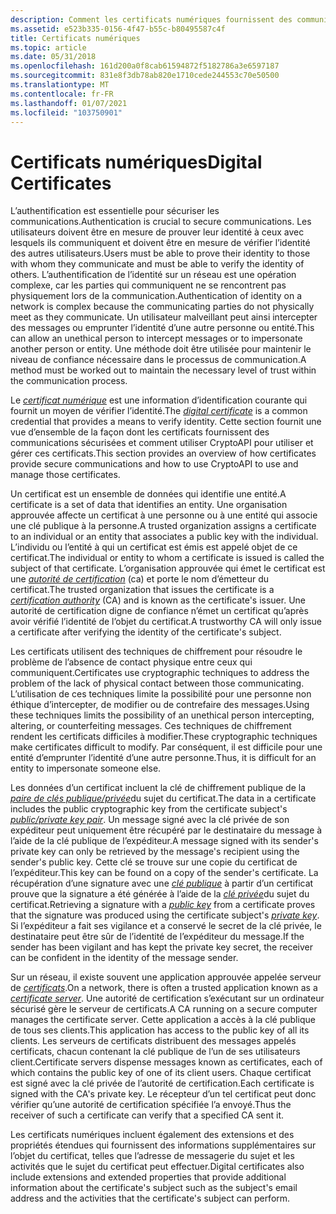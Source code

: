 ```yaml
---
description: Comment les certificats numériques fournissent des communications sécurisées et comment utiliser CryptoAPI pour utiliser et gérer ces certificats.
ms.assetid: e523b335-0156-4f47-b55c-b80495587c4f
title: Certificats numériques
ms.topic: article
ms.date: 05/31/2018
ms.openlocfilehash: 161d200a0f8cab61594872f5182786a3e6597187
ms.sourcegitcommit: 831e8f3db78ab820e1710cede244553c70e50500
ms.translationtype: MT
ms.contentlocale: fr-FR
ms.lasthandoff: 01/07/2021
ms.locfileid: "103750901"
---
```

# <a name="digital-certificates"></a><span data-ttu-id="681e8-103">Certificats numériques</span><span class="sxs-lookup"><span data-stu-id="681e8-103">Digital Certificates</span></span>

<span data-ttu-id="681e8-104">L’authentification est essentielle pour sécuriser les communications.</span><span class="sxs-lookup"><span data-stu-id="681e8-104">Authentication is crucial to secure communications.</span></span> <span data-ttu-id="681e8-105">Les utilisateurs doivent être en mesure de prouver leur identité à ceux avec lesquels ils communiquent et doivent être en mesure de vérifier l’identité des autres utilisateurs.</span><span class="sxs-lookup"><span data-stu-id="681e8-105">Users must be able to prove their identity to those with whom they communicate and must be able to verify the identity of others.</span></span> <span data-ttu-id="681e8-106">L’authentification de l’identité sur un réseau est une opération complexe, car les parties qui communiquent ne se rencontrent pas physiquement lors de la communication.</span><span class="sxs-lookup"><span data-stu-id="681e8-106">Authentication of identity on a network is complex because the communicating parties do not physically meet as they communicate.</span></span> <span data-ttu-id="681e8-107">Un utilisateur malveillant peut ainsi intercepter des messages ou emprunter l’identité d’une autre personne ou entité.</span><span class="sxs-lookup"><span data-stu-id="681e8-107">This can allow an unethical person to intercept messages or to impersonate another person or entity.</span></span> <span data-ttu-id="681e8-108">Une méthode doit être utilisée pour maintenir le niveau de confiance nécessaire dans le processus de communication.</span><span class="sxs-lookup"><span data-stu-id="681e8-108">A method must be worked out to maintain the necessary level of trust within the communication process.</span></span>

<span data-ttu-id="681e8-109">Le [*certificat numérique*](../secgloss/c-gly.md) est une information d’identification courante qui fournit un moyen de vérifier l’identité.</span><span class="sxs-lookup"><span data-stu-id="681e8-109">The [*digital certificate*](../secgloss/c-gly.md) is a common credential that provides a means to verify identity.</span></span> <span data-ttu-id="681e8-110">Cette section fournit une vue d’ensemble de la façon dont les certificats fournissent des communications sécurisées et comment utiliser CryptoAPI pour utiliser et gérer ces certificats.</span><span class="sxs-lookup"><span data-stu-id="681e8-110">This section provides an overview of how certificates provide secure communications and how to use CryptoAPI to use and manage those certificates.</span></span>

<span data-ttu-id="681e8-111">Un certificat est un ensemble de données qui identifie une entité.</span><span class="sxs-lookup"><span data-stu-id="681e8-111">A certificate is a set of data that identifies an entity.</span></span> <span data-ttu-id="681e8-112">Une organisation approuvée affecte un certificat à une personne ou à une entité qui associe une clé publique à la personne.</span><span class="sxs-lookup"><span data-stu-id="681e8-112">A trusted organization assigns a certificate to an individual or an entity that associates a public key with the individual.</span></span> <span data-ttu-id="681e8-113">L’individu ou l’entité à qui un certificat est émis est appelé objet de ce certificat.</span><span class="sxs-lookup"><span data-stu-id="681e8-113">The individual or entity to whom a certificate is issued is called the subject of that certificate.</span></span> <span data-ttu-id="681e8-114">L’organisation approuvée qui émet le certificat est une [*autorité de certification*](../secgloss/c-gly.md) (ca) et porte le nom d’émetteur du certificat.</span><span class="sxs-lookup"><span data-stu-id="681e8-114">The trusted organization that issues the certificate is a [*certification authority*](../secgloss/c-gly.md) (CA) and is known as the certificate's issuer.</span></span> <span data-ttu-id="681e8-115">Une autorité de certification digne de confiance n’émet un certificat qu’après avoir vérifié l’identité de l’objet du certificat.</span><span class="sxs-lookup"><span data-stu-id="681e8-115">A trustworthy CA will only issue a certificate after verifying the identity of the certificate's subject.</span></span>

<span data-ttu-id="681e8-116">Les certificats utilisent des techniques de chiffrement pour résoudre le problème de l’absence de contact physique entre ceux qui communiquent.</span><span class="sxs-lookup"><span data-stu-id="681e8-116">Certificates use cryptographic techniques to address the problem of the lack of physical contact between those communicating.</span></span> <span data-ttu-id="681e8-117">L’utilisation de ces techniques limite la possibilité pour une personne non éthique d’intercepter, de modifier ou de contrefaire des messages.</span><span class="sxs-lookup"><span data-stu-id="681e8-117">Using these techniques limits the possibility of an unethical person intercepting, altering, or counterfeiting messages.</span></span> <span data-ttu-id="681e8-118">Ces techniques de chiffrement rendent les certificats difficiles à modifier.</span><span class="sxs-lookup"><span data-stu-id="681e8-118">These cryptographic techniques make certificates difficult to modify.</span></span> <span data-ttu-id="681e8-119">Par conséquent, il est difficile pour une entité d’emprunter l’identité d’une autre personne.</span><span class="sxs-lookup"><span data-stu-id="681e8-119">Thus, it is difficult for an entity to impersonate someone else.</span></span>

<span data-ttu-id="681e8-120">Les données d’un certificat incluent la clé de chiffrement publique de la [*paire de clés publique/privée*](../secgloss/p-gly.md)du sujet du certificat.</span><span class="sxs-lookup"><span data-stu-id="681e8-120">The data in a certificate includes the public cryptographic key from the certificate subject's [*public/private key pair*](../secgloss/p-gly.md).</span></span> <span data-ttu-id="681e8-121">Un message signé avec la clé privée de son expéditeur peut uniquement être récupéré par le destinataire du message à l’aide de la clé publique de l’expéditeur.</span><span class="sxs-lookup"><span data-stu-id="681e8-121">A message signed with its sender's private key can only be retrieved by the message's recipient using the sender's public key.</span></span> <span data-ttu-id="681e8-122">Cette clé se trouve sur une copie du certificat de l’expéditeur.</span><span class="sxs-lookup"><span data-stu-id="681e8-122">This key can be found on a copy of the sender's certificate.</span></span> <span data-ttu-id="681e8-123">La récupération d’une signature avec une [*clé publique*](../secgloss/p-gly.md) à partir d’un certificat prouve que la signature a été générée à l’aide de la [*clé privée*](../secgloss/p-gly.md)du sujet du certificat.</span><span class="sxs-lookup"><span data-stu-id="681e8-123">Retrieving a signature with a [*public key*](../secgloss/p-gly.md) from a certificate proves that the signature was produced using the certificate subject's [*private key*](../secgloss/p-gly.md).</span></span> <span data-ttu-id="681e8-124">Si l’expéditeur a fait ses vigilance et a conservé le secret de la clé privée, le destinataire peut être sûr de l’identité de l’expéditeur du message.</span><span class="sxs-lookup"><span data-stu-id="681e8-124">If the sender has been vigilant and has kept the private key secret, the receiver can be confident in the identity of the message sender.</span></span>

<span data-ttu-id="681e8-125">Sur un réseau, il existe souvent une application approuvée appelée serveur de [*certificats*](../secgloss/c-gly.md).</span><span class="sxs-lookup"><span data-stu-id="681e8-125">On a network, there is often a trusted application known as a [*certificate server*](../secgloss/c-gly.md).</span></span> <span data-ttu-id="681e8-126">Une autorité de certification s’exécutant sur un ordinateur sécurisé gère le serveur de certificats.</span><span class="sxs-lookup"><span data-stu-id="681e8-126">A CA running on a secure computer manages the certificate server.</span></span> <span data-ttu-id="681e8-127">Cette application a accès à la clé publique de tous ses clients.</span><span class="sxs-lookup"><span data-stu-id="681e8-127">This application has access to the public key of all its clients.</span></span> <span data-ttu-id="681e8-128">Les serveurs de certificats distribuent des messages appelés certificats, chacun contenant la clé publique de l’un de ses utilisateurs client.</span><span class="sxs-lookup"><span data-stu-id="681e8-128">Certificate servers dispense messages known as certificates, each of which contains the public key of one of its client users.</span></span> <span data-ttu-id="681e8-129">Chaque certificat est signé avec la clé privée de l’autorité de certification.</span><span class="sxs-lookup"><span data-stu-id="681e8-129">Each certificate is signed with the CA's private key.</span></span> <span data-ttu-id="681e8-130">Le récepteur d’un tel certificat peut donc vérifier qu’une autorité de certification spécifiée l’a envoyé.</span><span class="sxs-lookup"><span data-stu-id="681e8-130">Thus the receiver of such a certificate can verify that a specified CA sent it.</span></span>

<span data-ttu-id="681e8-131">Les certificats numériques incluent également des extensions et des propriétés étendues qui fournissent des informations supplémentaires sur l’objet du certificat, telles que l’adresse de messagerie du sujet et les activités que le sujet du certificat peut effectuer.</span><span class="sxs-lookup"><span data-stu-id="681e8-131">Digital certificates also include extensions and extended properties that provide additional information about the certificate's subject such as the subject's email address and the activities that the certificate's subject can perform.</span></span>

 

 
